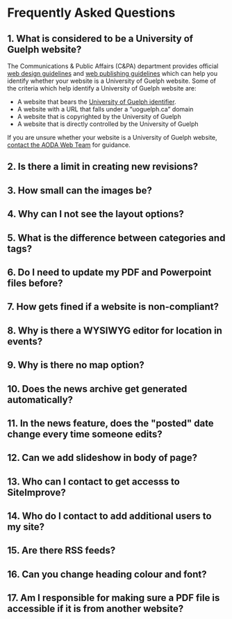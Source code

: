 # Frequently Asked Questions
## 1. What is considered to be a University of Guelph website?
The Communications & Public Affairs (C&PA) department provides official [web design guidelines](http://www.uoguelph.ca/web/styleguide/) and [web publishing guidelines](http://www.uoguelph.ca/web/publishing/) which can help you identify whether your website is a University of Guelph website. Some of the criteria which help identify a University of Guelph website are:

* A website that bears the [University of Guelph identifier](http://www.uoguelph.ca/web/styleguide/#identifier).
* A website with a URL that falls under a “uoguelph.ca” domain
* A website that is copyrighted by the University of Guelph
* A website that is directly controlled by the University of Guelph

If you are unsure whether your website is a University of Guelph website, [contact the AODA Web Team](aodaweb@uoguelph.ca) for guidance.

## 2. Is there a limit in creating new revisions?

## 3. How small can the images be?

## 4. Why can I not see the layout options?

## 5. What is the difference between categories and tags?

## 6. Do I need to update my PDF and Powerpoint files before?

## 7. How gets fined if a website is non-compliant?

## 8. Why is there a WYSIWYG editor for location in events?

## 9. Why is there no map option?

## 10. Does the news archive get generated automatically?

## 11. In the news feature, does the "posted" date change every time someone edits?

## 12. Can we add slideshow in body of page?

## 13. Who can I contact to get accesss to SiteImprove?

## 14. Who do I contact to add additional users to my site?

## 15. Are there RSS feeds?

## 16. Can you change heading colour and font?

## 17. Am I responsible for making sure a PDF file is accessible if it is from another website?
